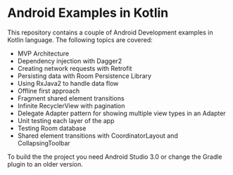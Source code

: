 # Android Examples in Kotlin

This repository contains a couple of Android Development examples in Kotlin language. The following topics are covered:

* MVP Architecture
* Dependency injection with Dagger2
* Creating network requests with Retrofit
* Persisting data with Room Persistence Library
* Using RxJava2 to handle data flow
* Offline first approach
* Fragment shared element transitions
* Infinite RecyclerView with pagination
* Delegate Adapter pattern for showing multiple view types in an Adapter
* Unit testing each layer of the app
* Testing Room database
* Shared element transitions with CoordinatorLayout and CollapsingToolbar

To build the the project you need Android Studio 3.0 or change the Gradle plugin to an older version.
